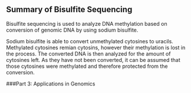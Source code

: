 ## Summary of Bisulfite Sequencing

Bisulfite sequencing is used to analyze DNA methylation based on conversion of genomic DNA by using sodium bisulfite. 

Sodium bisulfite is able to convert unmethylated cytosines to uracils. Methylated cytosines remian cytosins, however their methylation is lost in the process. The converted DNA is then analyzed for the amount of cytosines left. As they have not been converted, it can be assumed that those cytosines were methylated and therefore protected from the conversion.

###Part 3: Applications in Genomics 
